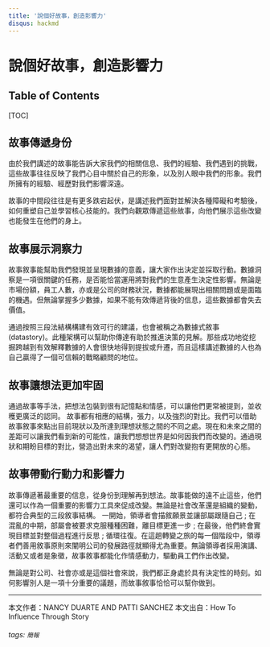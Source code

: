 ```yaml
---
title: '說個好故事，創造影響力'
disqus: hackmd
---
```


說個好故事，創造影響力
===

## Table of Contents

[TOC]

## 故事傳遞身份

由於我們講述的故事能告訴大家我們的相關信息、我們的經驗、我們遇到的挑戰，這些故事往往反映了我們心目中關於自己的形象，以及別人眼中我們的形象。我們所擁有的經驗、經歷對我們影響深遠。

故事的中間段往往是有更多跌宕起伏，是講述我們面對並解決各種障礙和考驗後，如何重塑自己並學習核心技能的。我們向觀眾傳遞這些故事，向他們展示這些改變也能發生在他們的身上。


## 故事展示洞察力

故事敘事能幫助我們發現並呈現數據的意義，讓大家作出決定並採取行動。數據洞察是一項很關鍵的任務，是否能恰當運用將對我們的生意產生決定性影響。無論是市場份額，員工人數，亦或是公司的財務狀況，數據都能展現出相關問題或是面臨的機遇。但無論掌握多少數據，如果不能有效傳遞背後的信息，這些數據都會失去價值。

通過按照三段法結構構建有效可行的建議，也會被稱之為數據式敘事 (datastory)。此種架構可以幫助你傳達有助於推進決策的見解。那些成功地從挖掘跨越到有效解釋數據的人會很快地得到提拔或升遷，而且這樣講述數據的人也為自己贏得了一個可信賴的戰略顧問的地位。


## 故事讓想法更加牢固

通過故事等手法，把想法包裝到很有記憶點和情感，可以讓他們更常被提到，並收穫更廣泛的認同。
故事都有相應的結構，張力，以及強烈的對比。我們可以借助故事敘事來點出目前現狀以及所達到理想狀態之間的不同之處。現在和未來之間的差距可以讓我們看到新的可能性，讓我們想想世界是如何因我們而改變的。通過現狀和期盼目標的對比，營造出對未來的渴望，讓人們對改變抱有更開放的心態。


## 故事帶動行動力和影響力

故事傳遞著最重要的信息，從身份到理解再到想法。故事能做的遠不止這些，他們還可以作為一個重要的影響力工具來促成改變。無論是社會改革還是組織的變動，都符合典型的三段敘事結構。
一開始，領導者會描敘願景並讓部屬跟隨自己 ; 在混亂的中期，部屬會被要求克服種種困難，離目標更進一步 ; 在最後，他們終會實現目標並對整個過程進行反思 ; 循環往復。在這趟轉變之旅的每一個階段中，領導者們善用敘事原則來闡明公司的發展路徑就顯得尤為重要。無論領導者採用演講、活動又或者是象徵，故事敘事都能化作情感動力，驅動員工們作出改變。

無論是對公司、社會亦或是這個社會來說，我們都正身處於具有決定性的時刻。如何影響別人是一項十分重要的議題，而故事敘事恰恰可以幫你做到。


---

本文作者：NANCY DUARTE AND PATTI SANCHEZ
本文出自：How To Influence Through Story


###### tags: `簡報`
